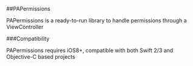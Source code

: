 ##PAPermissions

PAPermissions is a ready-to-run library to handle permissions through a ViewController

###Compatibility

PAPermissions requires iOS8+, compatible with both Swift 2/3 and Objective-C based projects
